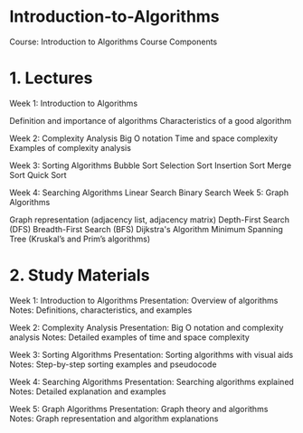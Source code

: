 # Introduction-to-Algorithms
Course: Introduction to Algorithms
Course Components
# 1. Lectures
Week 1: Introduction to Algorithms

Definition and importance of algorithms
Characteristics of a good algorithm

Week 2: Complexity Analysis
Big O notation
Time and space complexity
Examples of complexity analysis

Week 3: Sorting Algorithms
Bubble Sort
Selection Sort
Insertion Sort
Merge Sort
Quick Sort

Week 4: Searching Algorithms
Linear Search
Binary Search
Week 5: Graph Algorithms

Graph representation (adjacency list, adjacency matrix)
Depth-First Search (DFS)
Breadth-First Search (BFS)
Dijkstra's Algorithm
Minimum Spanning Tree (Kruskal’s and Prim’s algorithms)

# 2. Study Materials

Week 1: Introduction to Algorithms
Presentation: Overview of algorithms
Notes: Definitions, characteristics, and examples

Week 2: Complexity Analysis
Presentation: Big O notation and complexity analysis
Notes: Detailed examples of time and space complexity

Week 3: Sorting Algorithms
Presentation: Sorting algorithms with visual aids
Notes: Step-by-step sorting examples and pseudocode

Week 4: Searching Algorithms
Presentation: Searching algorithms explained
Notes: Detailed explanation and examples

Week 5: Graph Algorithms
Presentation: Graph theory and algorithms
Notes: Graph representation and algorithm explanations
